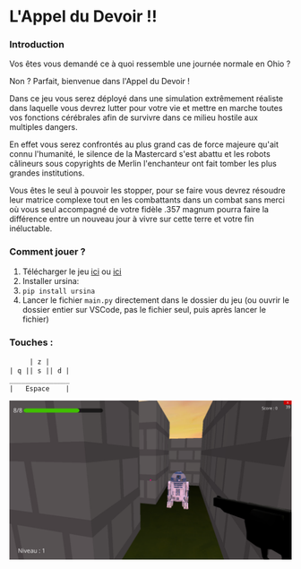 # L'Appel du Devoir !!

### Introduction
Vos êtes vous demandé ce à quoi ressemble une journée normale en Ohio ?  

Non ? Parfait, bienvenue dans l'Appel du Devoir !  

Dans ce jeu vous serez déployé dans une simulation extrêmement réaliste dans laquelle vous devrez lutter pour votre vie et mettre en marche toutes vos fonctions cérébrales afin de survivre dans ce milieu hostile aux multiples dangers. 

En effet vous serez confrontés au plus grand cas de force majeure qu'ait connu l'humanité, le silence de la Mastercard s'est abattu et les robots câlineurs sous copyrights de Merlin l'enchanteur ont fait tomber les plus grandes institutions. 

Vous êtes le seul à pouvoir les stopper, pour se faire vous devrez résoudre leur matrice complexe tout en les combattants dans un combat sans merci où vous seul accompagné de votre fidèle .357 magnum pourra faire la différence entre un nouveau jour à vivre sur cette terre et votre fin inéluctable.

### Comment jouer ?

1. Télécharger le jeu [ici](https://github.com/ousli/Appel-du-Devoir/releases/download/v1.0.0/Appel.du.Devoir.zip) ou [ici](https://github.com/ousli/Appel-du-Devoir/archive/refs/heads/master.zip)
2. Installer ursina:
3. `pip install ursina`
4. Lancer le fichier `main.py` directement dans le dossier du jeu (ou ouvrir le dossier entier sur VSCode, pas le fichier seul, puis après lancer le fichier)

### Touches :
         | z |
    | q || s || d |
    _______________
    |   Espace    |
![alt](screenshot.png)